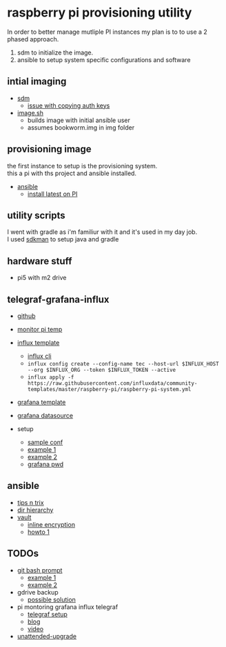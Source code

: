 # raspberry pi provisioning utility

In order to better manage mutliple PI instances my plan is to to use a 2 phased approach.
1. sdm to initialize the image.
2. ansible to setup system specific configurations and software 

## intial imaging
- [sdm](https://github.com/gitbls/sdm)
    - [issue with copying auth keys](https://github.com/gitbls/sdm/issues/196)
- [image.sh](src/sdm/image.sh)
    - builds image with initial ansible user
    - assumes bookworm.img in img folder

## provisioning image
the first instance to setup is the provisioning system.  
this a pi with ths project and ansible installed.  
- [ansible](https://docs.ansible.com/)
    - [install latest on PI](https://docs.ansible.com/ansible/latest/installation_guide/installation_distros.html#installing-ansible-on-debian)

## utility scripts
I went with gradle as i'm familiur with it and it's used in my day job.  
I used [sdkman](https://sdkman.io/) to setup java and gradle

## hardware stuff
- pi5 with m2 drive


## telegraf-grafana-influx
- [github](https://github.com/influxdata/telegraf/blob/master/docs/CONFIGURATION.md)
- [monitor pi temp](https://github.com/TheMickeyMike/raspberrypi-temperature-telegraf)
- [influx template](https://github.com/influxdata/community-templates/tree/master/raspberry-pi)
    - [influx cli](https://docs.influxdata.com/influxdb/cloud/reference/cli/influx/?t=Linux#provide-required-authentication-credentials)
    - ```influx config create --config-name tec --host-url $INFLUX_HOST --org $INFLUX_ORG --token $INFLUX_TOKEN --active```
    - ```influx apply -f https://raw.githubusercontent.com/influxdata/community-templates/master/raspberry-pi/raspberry-pi-system.yml```
- [grafana template](https://grafana.com/grafana/dashboards/10578-raspberry-pi-monitoring/)
- [grafana datasource](https://www.influxdata.com/blog/getting-started-influxdb-grafana/)

- setup
    - [sample conf](https://gist.github.com/atanasyanew/5c5db975a7179fc271daea43b6592b5b)
    - [example 1](https://community.influxdata.com/t/use-telegraf-to-get-metrics-from-raspberry-pi/26686)
    - [example 2](https://randomnerdtutorials.com/monitor-raspberry-pi-influxdb-telegraf/)
    - [grafana pwd](https://signoz.io/guides/what-is-the-default-username-and-password-for-grafana-login-page/)

## ansible
- [tips n trix](https://docs.ansible.com/ansible/latest/tips_tricks/index.html)
- [dir hierarchy](https://docs.ansible.com/ansible/latest/tips_tricks/sample_setup.html)
- [vault](https://docs.ansible.com/ansible/latest/vault_guide/index.html)
    - [inline encryption](https://docs.ansible.com/ansible/latest/vault_guide/vault_encrypting_content.html)
    - [howto 1](https://www.digitalocean.com/community/tutorials/how-to-use-vault-to-protect-sensitive-ansible-data)

## TODOs
- [git bash prompt](https://git-scm.com/book/pl/v2/Appendix-A:-Git-in-Other-Environments-Git-in-Bash)
    - [example 1](https://code.mendhak.com/simple-bash-prompt-for-developers-ps1-git/)
    - [example 2](https://www.baeldung.com/linux/bash-prompt-git)
- gdrive backup
    - [possible solution](https://github.com/dtsvetkov1/Google-Drive-sync)
- pi montoring grafana influx telegraf
    - [telegraf setup](https://randomnerdtutorials.com/monitor-raspberry-pi-influxdb-telegraf/)
    - [blog](https://www.kevsrobots.com/blog/telegraf-on-pi.html)
    - [video](https://www.youtube.com/watch?v=CrWh34bQK7M)
- [unattended-upgrade](https://wiki.debian.org/UnattendedUpgrades)